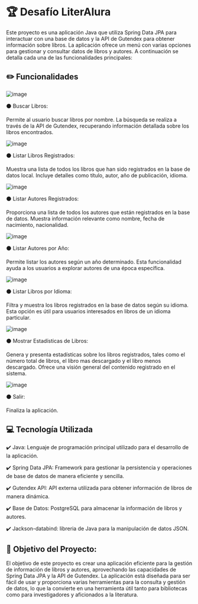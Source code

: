 <h1> 🏆 Desafío LiterAlura </h1>


Este proyecto es una aplicación Java que utiliza Spring Data JPA para interactuar con una base de datos y la API de Gutendex para obtener información sobre libros. La aplicación ofrece un menú con varias opciones para gestionar y consultar datos de libros y autores. A continuación se detalla cada una de las funcionalidades principales:

<h2> ✏️ Funcionalidades </h2>

![image](https://github.com/CARLOSRIOS25/challenge-literalura/assets/157416493/37e6d6bc-fcb5-4620-9feb-667ee532fd06)


⚫ Buscar Libros:

Permite al usuario buscar libros por nombre.
La búsqueda se realiza a través de la API de Gutendex, recuperando información detallada sobre los libros encontrados.

![image](https://github.com/CARLOSRIOS25/challenge-literalura/assets/157416493/ec3da914-2adb-4a7c-ab2f-2ccfe16c487c)


⚫ Listar Libros Registrados:

Muestra una lista de todos los libros que han sido registrados en la base de datos local.
Incluye detalles como título, autor, año de publicación, idioma.

![image](https://github.com/CARLOSRIOS25/challenge-literalura/assets/157416493/c9f0ffe7-154b-46a2-8f09-f41bd9fe87a6)


⚫ Listar Autores Registrados:

Proporciona una lista de todos los autores que están registrados en la base de datos.
Muestra información relevante como nombre, fecha de nacimiento, nacionalidad.

![image](https://github.com/CARLOSRIOS25/challenge-literalura/assets/157416493/4205182a-9c93-4661-bd3e-048f459b8a7c)


⚫ Listar Autores por Año:

Permite listar los autores según un año determinado.
Esta funcionalidad ayuda a los usuarios a explorar autores de una época específica.

![image](https://github.com/CARLOSRIOS25/challenge-literalura/assets/157416493/c98118a9-0123-44db-a61c-cca78b9ae8ab)


⚫ Listar Libros por Idioma:

Filtra y muestra los libros registrados en la base de datos según su idioma.
Esta opción es útil para usuarios interesados en libros de un idioma particular.

![image](https://github.com/CARLOSRIOS25/challenge-literalura/assets/157416493/d52885f1-cd75-4498-bdd4-5eefc4e429be)


⚫ Mostrar Estadísticas de Libros:

Genera y presenta estadísticas sobre los libros registrados, tales como el número total de libros, el libro mas descargado y el libro menos descargado.
Ofrece una visión general del contenido registrado en el sistema.

![image](https://github.com/CARLOSRIOS25/challenge-literalura/assets/157416493/16fbf40f-8ba2-4fbd-9f55-015bb3212321)


⚫ Salir:

Finaliza la aplicación.


<h2> 💻 Tecnología Utilizada </h2>

✔️ Java: Lenguaje de programación principal utilizado para el desarrollo de la aplicación.

✔️ Spring Data JPA: Framework para gestionar la persistencia y operaciones de base de datos de manera eficiente y sencilla.

✔️ Gutendex API: API externa utilizada para obtener información de libros de manera dinámica.

✔️ Base de Datos: PostgreSQL para almacenar la información de libros y autores.

✔️ Jackson-databind: libreria de Java para la manipulación de datos JSON.



<h2> 🔹 Objetivo del Proyecto: </h2>

El objetivo de este proyecto es crear una aplicación eficiente para la gestión de información de libros y autores, aprovechando las capacidades de Spring Data JPA y la API de Gutendex. La aplicación está diseñada para ser fácil de usar y proporciona varias herramientas para la consulta y gestión de datos, lo que la convierte en una herramienta útil tanto para bibliotecas como para investigadores y aficionados a la literatura.
